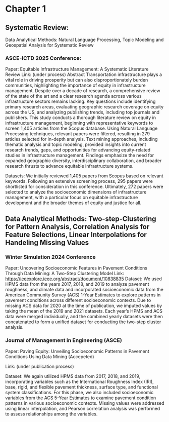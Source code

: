 # Chapter 1 

## Systematic Review: 
Data Analytical Methods: Natural Language Processing, Topic Modeling and Geospatial Analysis for Systematic Review 

### ASCE-ICTD 2025 Conference: 
Paper: Equitable Infrastructure Management: A Systematic Literature Review
Link: (under process) 
Abstract
Transportation infrastructure plays a vital role in driving prosperity but can also disproportionately burden communities, highlighting the importance of equity in infrastructure management. Despite over a decade of research, a comprehensive review of the state of the art and a clear research agenda across various infrastructure sectors remains lacking. Key questions include identifying primary research areas, evaluating geographic research coverage on equity across the US, and analyzing publishing trends, including top journals and publishers. This study conducts a thorough literature review on equity in infrastructure management, beginning with representative keywords to screen 1,405 articles from the Scopus database. Using Natural Language Processing techniques, relevant papers were filtered, resulting in 279 articles selected for in-depth analysis. Text mining approaches, including thematic analysis and topic modeling, provided insights into current research trends, gaps, and opportunities for advancing equity-related studies in infrastructure management. Findings emphasize the need for expanded geographic diversity, interdisciplinary collaboration, and broader research thrusts to advance equitable infrastructure systems. 

Datasets: 
We initially reviewed 1,405 papers from Scopus based on relevant keywords. Following an extensive screening process, 295 papers were shortlisted for consideration in this conference. Ultimately, 272 papers were selected to analyze the socioeconomic dimensions of infrastructure management, with a particular focus on equitable infrastructure development and the broader themes of equity and justice for all.

## Data Analytical Methods: Two-step-Clustering for Pattern Analysis, Correlation Analysis for Feature Selections, Linear Interpolations for Handeling Missing Values 

### Winter Simulation 2024 Conference
Paper: Uncovering Socioeconomic Features in Pavement Conditions Through Data Mining: A Two-Step Clustering Model 
Link: https://ieeexplore.ieee.org/abstract/document/10838835 
Dataset: 
We used HPMS data from the years 2017, 2018, and 2019 to analyze pavement roughness, and climate data and incorporated socioeconomic data from the American Community Survey (ACS) 1-Year Estimates to explore patterns in pavement conditions across different socioeconomic contexts. Due to missing ACS data for 2020 at the time of publication, we imputed values by taking the mean of the 2019 and 2021 datasets. Each year’s HPMS and ACS data were merged individually, and the combined yearly datasets were then concatenated to form a unified dataset for conducting the two-step cluster analysis. 

### Journal of Management in Engineering (ASCE) 
Paper: Paving Equity: Unveiling Socioeconomic Patterns in Pavement Conditions Using Data Mining (Accepeted) 

Link: (under publication process) 

Dataset: 
We again utilized HPMS data from 2017, 2018, and 2019, incorporating variables such as the International Roughness Index (IRI), base, rigid, and flexible pavement thickness, surface type, and functional system classifications. For this phase, we also included socioeconomic variables from the ACS 5-Year Estimates to examine pavement condition patterns in various socioeconomic contexts. Missing values were addressed using linear interpolation, and Pearson correlation analysis was performed to assess relationships among the variables. 


